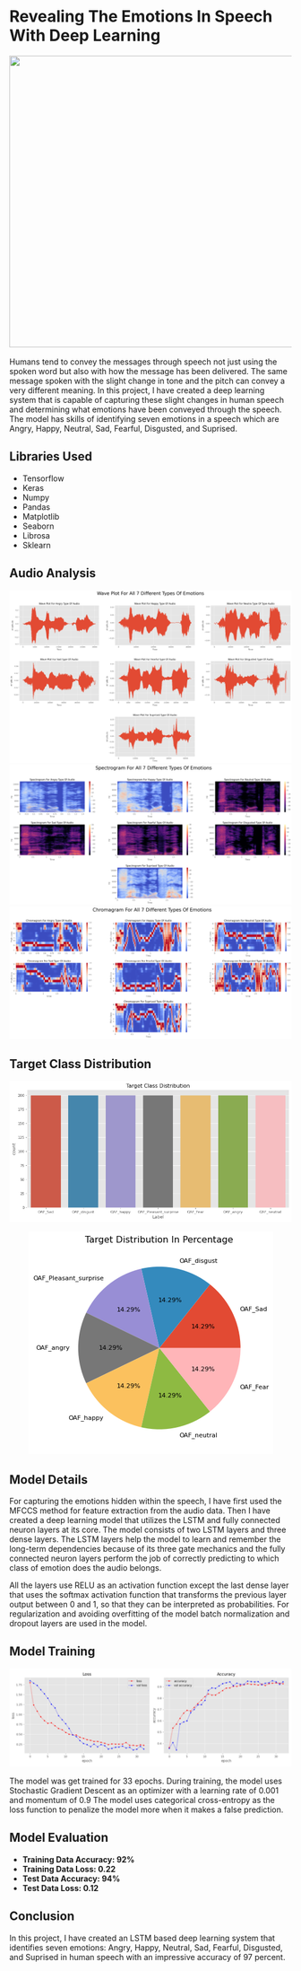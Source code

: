 # Revealing The Emotions In Speech With Deep Learning
<img src="https://static01.nyt.com/images/2013/10/13/business/13-TECHNO-SUB/13-TECHNO-SUB-superJumbo.jpg" width="950" height="520">
<p>Humans tend to convey the messages through speech not just using the spoken word but also with how the message has been delivered. The same message spoken with the slight change in tone and the pitch can convey a very different meaning. In this project, I have created a deep learning system that is capable of capturing these slight changes in human speech and determining what emotions have been conveyed through the speech. The model has skills of identifying seven emotions in a speech which are Angry, Happy, Neutral, Sad, Fearful, Disgusted, and Suprised.</p>
<h2>Libraries Used</h2>
<ul>
  <li>Tensorflow</li>
  <li>Keras</li>
  <li>Numpy</li>
  <li>Pandas </li>
  <li>Matplotlib</li>
  <li>Seaborn</li>
  <li>Librosa</li>
  <li>Sklearn</li>
</ul>
<h2>Audio Analysis</h2>
<img src="https://github.com/NavinBondade/Revealing-The-Emotions-In-Human-Speech/blob/main/Graphs%20and%20Pictures/Wave%20Plot%20For%20All%207%20Different%20Types%20Of%20Emotions.png">
<br>
<img src="https://github.com/NavinBondade/Revealing-The-Emotions-In-Human-Speech/blob/main/Graphs%20and%20Pictures/Spectrogram%20For%20All%207%20Different%20Types%20Of%20Emotions.png">
<br>
<img src="https://github.com/NavinBondade/Revealing-The-Emotions-In-Human-Speech/blob/main/Graphs%20and%20Pictures/Chromagram%20For%20All%207%20Different%20Types%20Of%20Emotions.png">
<h2>Target Class Distribution</h2>
<img src="https://github.com/NavinBondade/Revealing-The-Emotions-In-Human-Speech/blob/main/Graphs%20and%20Pictures/Target%20Class%20Distribution.png">
<br>
<p align="center"> 
<img src="https://github.com/NavinBondade/Revealing-The-Emotions-In-Human-Speech/blob/main/Graphs%20and%20Pictures/Target%20Distribution%20In%20Percentage.png">
</p>      
<h2>Model Details</h2>
<p>For capturing the emotions hidden within the speech, I have first used the MFCCS method for feature extraction from the audio data. Then I have created a deep learning model that utilizes the LSTM and fully connected neuron layers at its core. The model consists of two LSTM layers and three dense layers. The LSTM layers help the model to learn and remember the long-term dependencies because of its three gate mechanics and the fully connected neuron layers perform the job of correctly predicting to which class of emotion does the audio belongs. </p>
<p>All the layers use RELU as an activation function except the last dense layer that uses the softmax activation function that transforms the previous layer output between 0 and 1, so that they can be interpreted as probabilities. For regularization and avoiding overfitting of the model batch normalization and dropout layers are used in the model.<p>
<h2>Model Training</h2>   
<img src="https://github.com/NavinBondade/Revealing-The-Emotions-In-Human-Speech/blob/main/Graphs%20and%20Pictures/loss-accuracy.png">
<p>The model was get trained for 33 epochs. During training, the model uses Stochastic Gradient Descent as an optimizer with a learning rate of 0.001 and momentum of 0.9 The model uses categorical cross-entropy as the loss function to penalize the model more when it makes a false prediction.</p>
<h2>Model Evaluation</h2>
<ul>
  <li><b>Training Data Accuracy: 92%</b></li>
  <li><b>Training Data Loss: 0.22</b></li>
  <li><b>Test Data Accuracy: 94%</b></li> 
  <li><b>Test Data Loss: 0.12</b></li> 
</ul>
<h2>Conclusion</h2>
<p>In this project, I have created an LSTM based deep learning system that identifies seven emotions: Angry, Happy, Neutral, Sad, Fearful, Disgusted, and Suprised in human speech with an impressive accuracy of 97 percent.</p>
                                                                                                                                                      
